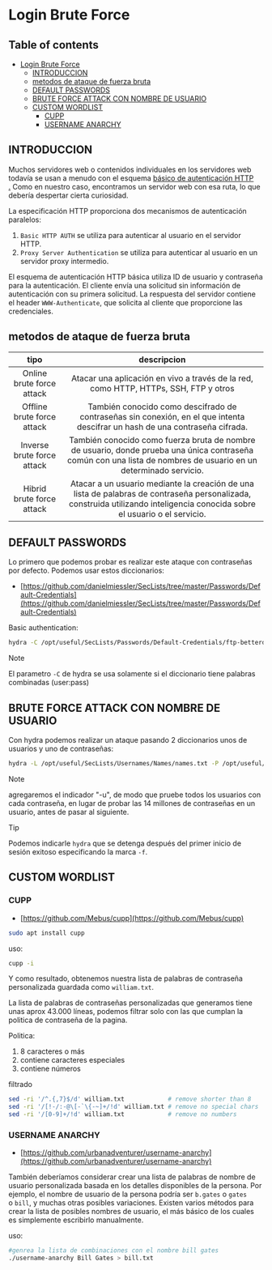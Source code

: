 # Login Brute Force

## Table of contents

- [Login Brute Force](#login-brute-force)
  - [INTRODUCCION](#introduccion)
  - [metodos de ataque de fuerza bruta](#metodos-de-ataque-de-fuerza-bruta)
  - [DEFAULT PASSWORDS](#default-passwords)
  - [BRUTE FORCE ATTACK CON NOMBRE DE USUARIO](#brute-force-attack-con-nombre-de-usuario)
  - [CUSTOM WORDLIST](#custom-wordlist)
    - [CUPP](#cupp)
    - [USERNAME ANARCHY](#username-anarchy)

## INTRODUCCION

Muchos servidores web o contenidos individuales en los servidores web todavía se usan a menudo con el esquema [básico de autenticación HTTP .](https://tools.ietf.org/html/rfc7617) Como en nuestro caso, encontramos un servidor web con esa ruta, lo que debería despertar cierta curiosidad.

La especificación HTTP proporciona dos mecanismos de autenticación paralelos:

1.  `Basic HTTP AUTH` se utiliza para autenticar al usuario en el servidor HTTP.
2.  `Proxy Server Authentication` se utiliza para autenticar al usuario en un servidor proxy intermedio.

El esquema de autenticación HTTP básica utiliza ID de usuario y contraseña para la autenticación. El cliente envía una solicitud sin información de autenticación con su primera solicitud. La respuesta del servidor contiene el header `WWW-Authenticate`, que solicita al cliente que proporcione las credenciales.

## metodos de ataque de fuerza bruta

|**tipo**|**descripcion**|
|:-----:|:------:|
|Online brute force attack|Atacar una aplicación en vivo a través de la red, como HTTP, HTTPs, SSH, FTP y otros|
|Offline brute force attack|También conocido como descifrado de contraseñas sin conexión, en el que intenta descifrar un hash de una contraseña cifrada.|
|Inverse brute force attack|También conocido como fuerza bruta de nombre de usuario, donde prueba una única contraseña común con una lista de nombres de usuario en un determinado servicio.|
|Hibrid brute force attack|Atacar a un usuario mediante la creación de una lista de palabras de contraseña personalizada, construida utilizando inteligencia conocida sobre el usuario o el servicio.|

## DEFAULT PASSWORDS

Lo primero que podemos probar es realizar este ataque con contraseñas por defecto. Podemos usar estos diccionarios:

- [https://github.com/danielmiessler/SecLists/tree/master/Passwords/Default-Credentials](https://github.com/danielmiessler/SecLists/tree/master/Passwords/Default-Credentials)

Basic authentication:

```bash
hydra -C /opt/useful/SecLists/Passwords/Default-Credentials/ftp-betterdefaultpasslist.txt 178.211.23.155 -s 31099 http-get /
```

>[!note]
>El parametro `-C` de hydra se usa solamente si el diccionario tiene palabras combinadas (user:pass)

## BRUTE FORCE ATTACK CON NOMBRE DE USUARIO

Con hydra podemos realizar un ataque pasando 2 diccionarios unos de usuarios y uno de contraseñas:

```bash
hydra -L /opt/useful/SecLists/Usernames/Names/names.txt -P /opt/useful/SecLists/Passwords/Leaked-Databases/rockyou.txt -u -f 178.35.49.134 -s 32901 http-get /
```

>[!note]
>agregaremos el indicador "-u", de modo que pruebe todos los usuarios con cada contraseña, en lugar de probar las 14 millones de contraseñas en un usuario, antes de pasar al siguiente.

>[!tip]
>Podemos indicarle `hydra` que se detenga después del primer inicio de sesión exitoso especificando la marca `-f`.

## CUSTOM WORDLIST

### CUPP

- [https://github.com/Mebus/cupp](https://github.com/Mebus/cupp)

```bash
sudo apt install cupp
```

uso:

```bash
cupp -i
```

Y como resultado, obtenemos nuestra lista de palabras de contraseña personalizada guardada como `william.txt`.

La lista de palabras de contraseñas personalizadas que generamos tiene unas aprox 43.000 líneas, podemos filtrar solo con las que cumplan la politica de contraseña de la pagina.

Politica:

1.  8 caracteres o más
2.  contiene caracteres especiales
3.  contiene números

filtrado

```bash
sed -ri '/^.{,7}$/d' william.txt            # remove shorter than 8
sed -ri '/[!-/:-@\[-`\{-~]+/!d' william.txt # remove no special chars
sed -ri '/[0-9]+/!d' william.txt            # remove no numbers
```

### USERNAME ANARCHY

- [https://github.com/urbanadventurer/username-anarchy](https://github.com/urbanadventurer/username-anarchy)

También deberíamos considerar crear una lista de palabras de nombre de usuario personalizada basada en los detalles disponibles de la persona. Por ejemplo, el nombre de usuario de la persona podría ser `b.gates` o `gates` o `bill`, y muchas otras posibles variaciones. Existen varios métodos para crear la lista de posibles nombres de usuario, el más básico de los cuales es simplemente escribirlo manualmente.

uso:

```bash
#genrea la lista de combinaciones con el nombre bill gates
./username-anarchy Bill Gates > bill.txt
```